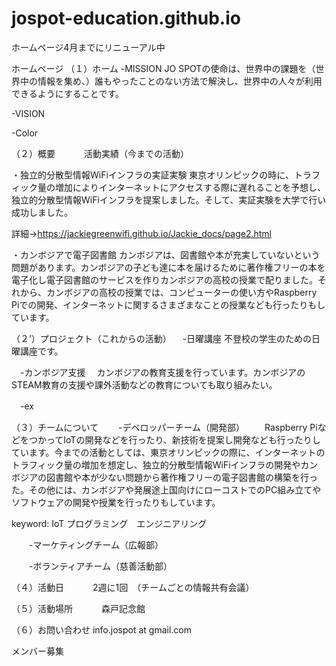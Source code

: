 # jospot-education.github.io

ホームページ4月までにリニューアル中



ホームページ
（１）ホーム
-MISSION
JO SPOTの使命は、世界中の課題を（世界中の情報を集め、）誰もやったことのない方法で解決し、世界中の人々が利用できるようにすることです。

-VISION

-Color


（２）概要
　　　活動実績（今までの活動）

・独立的分散型情報WiFiインフラの実証実験
東京オリンピックの時に、トラフィック量の増加によりインターネットにアクセスする際に遅れることを予想し、独立的分散型情報WiFiインフラを提案しました。そして、実証実験を大学で行い成功しました。

詳細→https://jackiegreenwifi.github.io/Jackie_docs/page2.html

・カンボジアで電子図書館
カンボジアは、図書館や本が充実していないという問題があります。カンボジアの子ども達に本を届けるために著作権フリーの本を電子化し電子図書館のサービスを作りカンボジアの高校の授業で配りました。それから、カンボジアの高校の授業では、コンピューターの使い方やRaspberry Piでの開発、インターネットに関するさまざまなことの授業なども行ったりもしています。




（２’）プロジェクト（これからの活動）
　-日曜講座
不登校の学生のための日曜講座です。　

　-カンボジア支援
　カンボジアの教育支援を行っています。カンボジアのSTEAM教育の支援や課外活動などの教育についても取り組みたい。


　-ex
 

（３）チームについて
　　-デベロッパーチーム（開発部）
　　Raspberry PiなどをつかってIoTの開発などを行ったり、新技術を提案し開発なども行ったりしています。今までの活動としては、東京オリンピックの際に、インターネットのトラフィック量の増加を想定し、独立的分散型情報WiFiインフラの開発やカンボジアの図書館や本が少ない問題から著作権フリーの電子図書館の構築を行った。その他には、カンボジアや発展途上国向けにローコストでのPC組み立てやソフトウェアの開発や授業を行ったりもしています。

keyword: IoT プログラミング　エンジニアリング

　　-マーケティングチーム（広報部）



　　-ボランティアチーム（慈善活動部）

（４）活動日
　　　2週に1回　（チームごとの情報共有会議）

（５）活動場所
　　　森戸記念館

（６）お問い合わせ
info.jospot at gmail.com

メンバー募集






